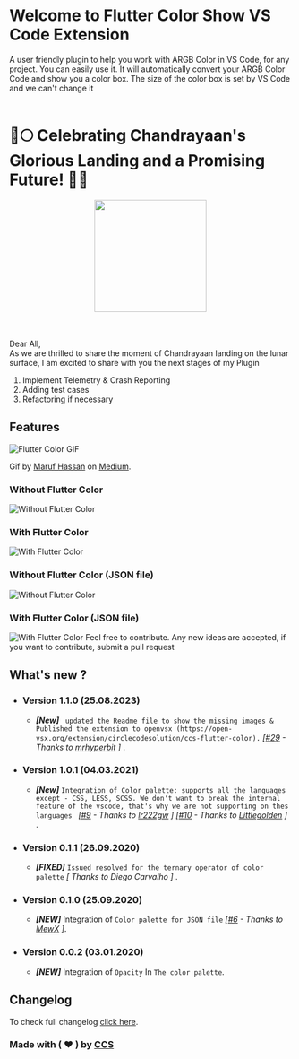 # Welcome to Flutter Color Show VS Code Extension

A user friendly plugin to help you work with ARGB Color in VS Code, for any project. You can easily use it. It will automatically convert your ARGB Color Code and show you a color box. The size of the color box is set by VS Code and we can't change it
<br/>
<br/>



# 🚀🌕 Celebrating Chandrayaan's Glorious Landing and a Promising Future! 🌌✨

<center>
<img src="https://flutter-color-ccs.s3.ap-south-1.amazonaws.com/Chandrayaan-Soft-Landing.jpg" width="200" height="200"  />
</center>
<br/>
<br/>

Dear All,<br/>
As we are thrilled to share the moment of Chandrayaan landing on the lunar surface, I am excited to share with you the next stages of my Plugin

1. Implement Telemetry & Crash Reporting
2. Adding test cases
3. Refactoring if necessary


## Features

![Flutter Color GIF](https://flutter-color-ccs.s3.ap-south-1.amazonaws.com/flutter-color.gif)

Gif by [Maruf Hassan](https://medium.com/@maruf.hassan) on [Medium](https://medium.com/@maruf.hassan/the-ultimate-vs-code-extensions-for-working-with-flutter-8e75232e6f98).
### Without Flutter Color

![Without Flutter Color](https://flutter-color-ccs.s3.ap-south-1.amazonaws.com/without-plugin.jpg)

### With Flutter Color

![With Flutter Color](https://flutter-color-ccs.s3.ap-south-1.amazonaws.com/with-plugin.jpg)

### Without Flutter Color (JSON file)

![Without Flutter Color](https://flutter-color-ccs.s3.ap-south-1.amazonaws.com/without-plugin-json.jpg)

### With Flutter Color (JSON file)

![With Flutter Color](https://flutter-color-ccs.s3.ap-south-1.amazonaws.com/with-plugin-json.jpg)
Feel free to contribute. Any new ideas are accepted, if you want to contribute, submit a pull request

## What's new ?

* ### Version 1.1.0 (25.08.2023)
  * ***[New]*** ` updated the Readme file to show the missing images & Published the extension to openvsx (https://open-vsx.org/extension/circlecodesolution/ccs-flutter-color).`  *[[#29](https://github.com/neodisk17/vscode-ext-flutter-color-viewer/issues/29) - Thanks to [mrhyperbit](https://github.com/mrhyperbit) ]* .

* ### Version 1.0.1 (04.03.2021)
  * ***[New]*** `Integration of Color palette: supports all the languages except - CSS, LESS, SCSS. We don't want to break the internal feature of the vscode, that's why we are not supporting on thes languages ` *[[#9](https://github.com/circlecodesolution/vscode-ext-flutter-color-viewer/issues/9) - Thanks to [lr222gw](https://github.com/lr222gw) ]* *[[#10](https://github.com/circlecodesolution/vscode-ext-flutter-color-viewer/issues/10) - Thanks to [Littlegolden](https://github.com/Littlegolden) ]* .

* ### Version 0.1.1 (26.09.2020)
  * ***[FIXED]*** `Issued resolved for the ternary operator of color palette` *[ Thanks to Diego Carvalho ]* .

* ### Version 0.1.0 (25.09.2020)
  * ***[NEW]*** Integration  of `Color palette for JSON file` *[[#6](https://github.com/circlecodesolution/vscode-ext-flutter-color-viewer/issues/6) - Thanks to [MewX](https://github.com/MewX) ]*.

* ### Version 0.0.2 (03.01.2020)
  * ***[NEW]*** Integration  of `Opacity` In `The color palette`.


## Changelog
To check full changelog [click here](CHANGELOG.md).

### Made with ( ❤ ) by [CCS](http://circle.codesolution.in)
